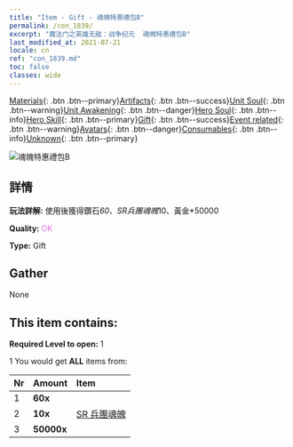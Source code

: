 ```yaml
---
title: "Item - Gift - 魂魄特惠禮包B"
permalink: /con_1839/
excerpt: "魔法门之英雄无敌：战争纪元  魂魄特惠禮包B"
last_modified_at: 2021-07-21
locale: cn
ref: "con_1839.md"
toc: false
classes: wide
---
```

 [Materials](/ItemsCN/){: .btn .btn--primary}[Artifacts](/ItemsCN/Artifacts/){: .btn .btn--success}[Unit Soul](/ItemsCN/UnitSoul/){: .btn .btn--warning}[Unit Awakening](/ItemsCN/UnitAwakening/){: .btn .btn--danger}[Hero Soul](/ItemsCN/HeroSoul/){: .btn .btn--info}[Hero Skill](/ItemsCN/HeroSkill/){: .btn .btn--primary}[Gift](/ItemsCN/Gift/){: .btn .btn--success}[Event related](/ItemsCN/Events/){: .btn .btn--warning}[Avatars](/ItemsCN/Avatars/){: .btn .btn--danger}[Consumables](/ItemsCN/Consumables/){: .btn .btn--info}[Unknown](/ItemsCN/Unknown/){: .btn .btn--primary}

 ![魂魄特惠禮包B](/images/t/i_907220.png)

## 詳情
 **玩法詳解:** 使用後獲得鑽石*60、SR兵團魂魄*10、黃金*50000

 **Quality:** <span style="color: #DA70D6">OK</span>

 **Type:** Gift

## Gather

  None

## This item contains:

 **Required Level to open:** 1

 1 You would get **ALL** items  from:

  | Nr | Amount |     Item    |
  |:---|:-------|:------------|
  | 1 |  **60x** | <i class="fas fa-gem"/> |  | 
  | 2 |  **10x** | [SR 兵團魂魄](/cn/Items/con_534/) |  | 
  | 3 |  **50000x** | <i class="fas fa-coins"/> |  | 
